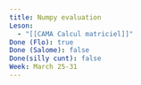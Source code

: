 ```yaml
---
title: Numpy evaluation
Leson:
  - "[[CAMA Calcul matriciel]]"
Done (Flo): true
Done (Salome): false
Done(silly cunt): false
Week: March 25-31
---
```

